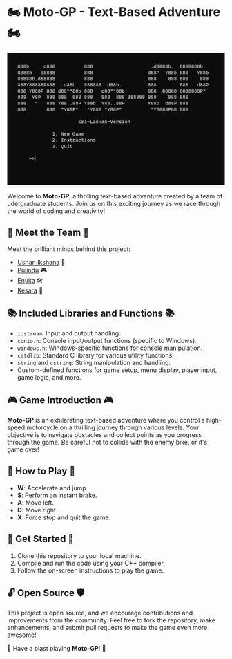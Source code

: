 # 🏍️ Moto-GP - Text-Based Adventure 🏍️

![Game Screenshot](screenshot.png)

Welcome to **Moto-GP**, a thrilling text-based adventure created by a team of udergraduate students. Join us on this exciting journey as we race through the world of coding and creativity!

## 🌟 Meet the Team 🌟

Meet the brilliant minds behind this project:

- [Ushan Ikshana](https://github.com/im-ushan-ikshana) 🚀
- [Pulindu](https://github.com/psw101) 🎮
- [Enuka](https://github.com/chanuthenuka) 🛠️
- [Kesara](https://github.com/kesarakulathunga) 🧩

## 📚 Included Libraries and Functions 📚

- `iostream`: Input and output handling.
- `conio.h`: Console input/output functions (specific to Windows).
- `windows.h`: Windows-specific functions for console manipulation.
- `cstdlib`: Standard C library for various utility functions.
- `string` and `cstring`: String manipulation and handling.
- Custom-defined functions for game setup, menu display, player input, game logic, and more.

## 🎮 Game Introduction 🎮

**Moto-GP** is an exhilarating text-based adventure where you control a high-speed motorcycle on a thrilling journey through various levels. Your objective is to navigate obstacles and collect points as you progress through the game. Be careful not to collide with the enemy bike, or it's game over!

## 🏁 How to Play 🏁

- **W**: Accelerate and jump.
- **S**: Perform an instant brake.
- **A**: Move left.
- **D**: Move right.
- **X**: Force stop and quit the game.

## 🚀 Get Started 🚀

1. Clone this repository to your local machine.
2. Compile and run the code using your C++ compiler.
3. Follow the on-screen instructions to play the game.

## 🔓 Open Source 🛡️

This project is open source, and we encourage contributions and improvements from the community. Feel free to fork the repository, make enhancements, and submit pull requests to make the game even more awesome!

🎉 Have a blast playing **Moto-GP**! 🎉
